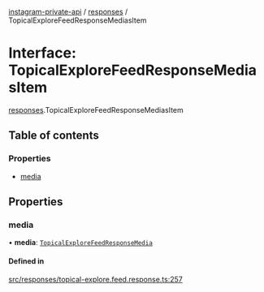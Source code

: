[instagram-private-api](../../README.md) / [responses](../../modules/responses.md) / TopicalExploreFeedResponseMediasItem

# Interface: TopicalExploreFeedResponseMediasItem

[responses](../../modules/responses.md).TopicalExploreFeedResponseMediasItem

## Table of contents

### Properties

- [media](TopicalExploreFeedResponseMediasItem.md#media)

## Properties

### media

• **media**: [`TopicalExploreFeedResponseMedia`](TopicalExploreFeedResponseMedia.md)

#### Defined in

[src/responses/topical-explore.feed.response.ts:257](https://github.com/Nerixyz/instagram-private-api/blob/4971f34/src/responses/topical-explore.feed.response.ts#L257)
